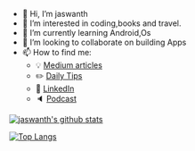 - 👋 Hi, I’m jaswanth
- 👀 I’m interested in coding,books and travel.
- 🌱 I’m currently learning Android,Os
- 💞️ I’m looking to collaborate on building Apps
- 📫 How to find me: 
  - :bulb: [Medium articles](https://medium.com/@khuyentran1476)
  - :pencil2: [Daily Tips](https://mathdatasimplified.com/)
  - :office: [LinkedIn](https://www.linkedin.com/in/jaswanth-gollamudi-587761168/)
  - :speaker: [Podcast](https://medium.com/@theartistsofdatascience/why-we-should-be-more-like-winnie-the-pooh-khuyen-tran-on-the-artists-of-data-science-c610c91d4c14)

<!---
jaswanth-gollamudi/jaswanth-gollamudi is a ✨ special ✨ repository because its `README.md` (this file) appears on your GitHub profile.
You can click the Preview link to take a look at your changes.
--->

[![jaswanth's github stats](https://github-readme-stats.vercel.app/api?username=jaswanth-gollamudi&count_private=true&show_icons=true&theme=radical&hide_rank=false)](https://github.com/anuraghazra/github-readme-stats)

[![Top Langs](https://github-readme-stats.vercel.app/api/top-langs/?username=jaswanth-gollamudi)](https://github.com/jaswanth-gollamudi/github-readme-stats)
